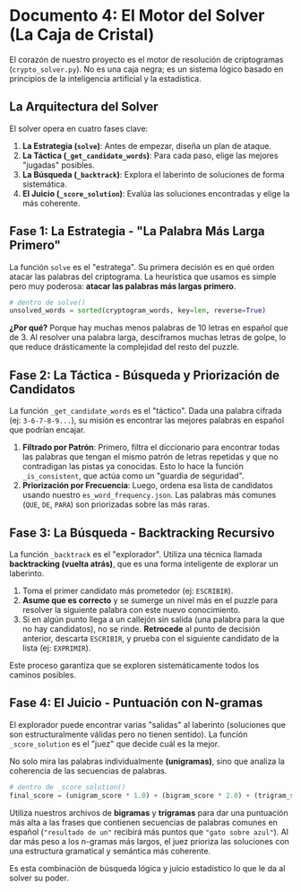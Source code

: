# Documento 4: El Motor del Solver (La Caja de Cristal)

El corazón de nuestro proyecto es el motor de resolución de criptogramas (`crypto_solver.py`). No es una caja negra; es un sistema lógico basado en principios de la inteligencia artificial y la estadística.

## La Arquitectura del Solver

El solver opera en cuatro fases clave:

1.  **La Estrategia (`solve`)**: Antes de empezar, diseña un plan de ataque.
2.  **La Táctica (`_get_candidate_words`)**: Para cada paso, elige las mejores "jugadas" posibles.
3.  **La Búsqueda (`_backtrack`)**: Explora el laberinto de soluciones de forma sistemática.
4.  **El Juicio (`_score_solution`)**: Evalúa las soluciones encontradas y elige la más coherente.

## Fase 1: La Estrategia - "La Palabra Más Larga Primero"

La función `solve` es el "estratega". Su primera decisión es en qué orden atacar las palabras del criptograma. La heurística que usamos es simple pero muy poderosa: **atacar las palabras más largas primero**.

```python
# dentro de solve()
unsolved_words = sorted(cryptogram_words, key=len, reverse=True)
```
**¿Por qué?** Porque hay muchas menos palabras de 10 letras en español que de 3. Al resolver una palabra larga, desciframos muchas letras de golpe, lo que reduce drásticamente la complejidad del resto del puzzle.

## Fase 2: La Táctica - Búsqueda y Priorización de Candidatos

La función `_get_candidate_words` es el "táctico". Dada una palabra cifrada (ej: `3-6-7-8-9...`), su misión es encontrar las mejores palabras en español que podrían encajar.

1.  **Filtrado por Patrón**: Primero, filtra el diccionario para encontrar todas las palabras que tengan el mismo patrón de letras repetidas y que no contradigan las pistas ya conocidas. Esto lo hace la función `_is_consistent`, que actúa como un "guardia de seguridad".
2.  **Priorización por Frecuencia**: Luego, ordena esa lista de candidatos usando nuestro `es_word_frequency.json`. Las palabras más comunes (`QUE`, `DE`, `PARA`) son priorizadas sobre las más raras.

## Fase 3: La Búsqueda - Backtracking Recursivo

La función `_backtrack` es el "explorador". Utiliza una técnica llamada **backtracking (vuelta atrás)**, que es una forma inteligente de explorar un laberinto.

1.  Toma el primer candidato más prometedor (ej: `ESCRIBIR`).
2.  **Asume que es correcto** y se sumerge un nivel más en el puzzle para resolver la siguiente palabra con este nuevo conocimiento.
3.  Si en algún punto llega a un callejón sin salida (una palabra para la que no hay candidatos), no se rinde. **Retrocede** al punto de decisión anterior, descarta `ESCRIBIR`, y prueba con el siguiente candidato de la lista (ej: `EXPRIMIR`).

Este proceso garantiza que se exploren sistemáticamente todos los caminos posibles.

## Fase 4: El Juicio - Puntuación con N-gramas

El explorador puede encontrar varias "salidas" al laberinto (soluciones que son estructuralmente válidas pero no tienen sentido). La función `_score_solution` es el "juez" que decide cuál es la mejor.

No solo mira las palabras individualmente **(unigramas)**, sino que analiza la coherencia de las secuencias de palabras.

```python
# dentro de _score_solution()
final_score = (unigram_score * 1.0) + (bigram_score * 2.0) + (trigram_score * 3.0)
```
Utiliza nuestros archivos de **bigramas** y **trigramas** para dar una puntuación más alta a las frases que contienen secuencias de palabras comunes en español (`"resultado de un"` recibirá más puntos que `"gato sobre azul"`). Al dar más peso a los n-gramas más largos, el juez prioriza las soluciones con una estructura gramatical y semántica más coherente.

Es esta combinación de búsqueda lógica y juicio estadístico lo que le da al solver su poder.
